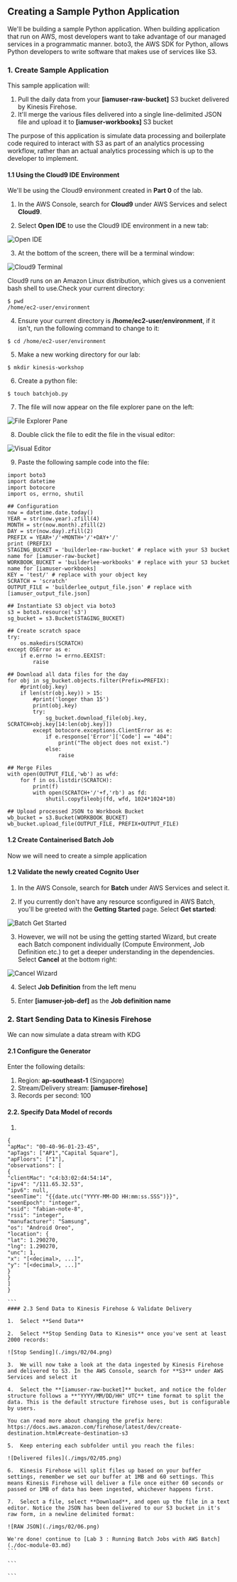 ## Creating a Sample Python Application

We'll be building a sample Python application. When building application that run on AWS, most developers want to take advantage of our managed services in a programmatic manner. boto3, the AWS SDK for Python, allows Python developers to write software that makes use of services like S3.

### 1. Create Sample Application

This sample application will:

1.  Pull the daily data from your **[iamuser-raw-bucket]** S3 bucket delivered by Kinesis Firehose.
2.  It'll merge the various files delivered into a single line-delimited JSON file and upload it to **[iamuser-workbooks]** S3 bucket

The purpose of this application is simulate data processing and boilerplate code required to interact with S3 as part of an analytics processing workflow, rather than an actual analytics processing which is up to the developer to implement.

#### 1.1 Using the Cloud9 IDE Environment

We'll be using the Cloud9 environment created in **Part 0** of the lab.

1.  In the AWS Console, search for **Cloud9** under AWS Services and select **Cloud9**.

2.  Select **Open IDE** to use the Cloud9 IDE environment in a new tab:

![Open IDE](./imgs/03/01.png)

3.  At the bottom of the screen, there will be a terminal window:

![Cloud9 Terminal](./imgs/03/02.png)

Cloud9 runs on an Amazon Linux distribution, which gives us a convenient bash shell to use.Check your current directory:

```
$ pwd
/home/ec2-user/environment
```

4.  Ensure your current directory is **/home/ec2-user/environment**, if it isn't, run the following command to change to it:

```
$ cd /home/ec2-user/environment
```

5.  Make a new working directory for our lab:

```
$ mkdir kinesis-workshop
```

6.  Create a python file:

```
$ touch batchjob.py
```

7.  The file will now appear on the file explorer pane on the left:

![File Explorer Pane](./imgs/03/03.png)

8.  Double click the file to edit the file in the visual editor:

![Visual Editor](./imgs/03/04.png)

9.  Paste the following sample code into the file:

```
import boto3
import datetime
import botocore
import os, errno, shutil

## Configuration
now = datetime.date.today()
YEAR = str(now.year).zfill(4)
MONTH = str(now.month).zfill(2)
DAY = str(now.day).zfill(2)
PREFIX = YEAR+'/'+MONTH+'/'+DAY+'/'
print (PREFIX)
STAGING_BUCKET = 'builderlee-raw-bucket' # replace with your S3 bucket name for [iamuser-raw-bucket]
WORKBOOK_BUCKET = 'builderlee-workbooks' # replace with your S3 bucket name for [iamuser-workbooks]
KEY = 'test/' # replace with your object key
SCRATCH = 'scratch'
OUTPUT_FILE = 'builderlee_output_file.json' # replace with [iamuser_output_file.json]

## Instantiate S3 object via boto3
s3 = boto3.resource('s3')
sg_bucket = s3.Bucket(STAGING_BUCKET)

## Create scratch space
try:
    os.makedirs(SCRATCH)
except OSError as e:
    if e.errno != errno.EEXIST:
        raise

## Download all data files for the day
for obj in sg_bucket.objects.filter(Prefix=PREFIX):
    #print(obj.key)
    if len(str(obj.key)) > 15:
        #print('longer than 15')
        print(obj.key)
        try:
            sg_bucket.download_file(obj.key, SCRATCH+obj.key[14:len(obj.key)])
        except botocore.exceptions.ClientError as e:
            if e.response['Error']['Code'] == "404":
                print("The object does not exist.")
            else:
                raise

## Merge Files
with open(OUTPUT_FILE,'wb') as wfd:
    for f in os.listdir(SCRATCH):
        print(f)
        with open(SCRATCH+'/'+f,'rb') as fd:
            shutil.copyfileobj(fd, wfd, 1024*1024*10)

## Upload processed JSON to Workbook Bucket
wb_bucket = s3.Bucket(WORKBOOK_BUCKET)
wb_bucket.upload_file(OUTPUT_FILE, PREFIX+OUTPUT_FILE)
```

#### 1.2 Create Containerised Batch Job

Now we will need to create a simple application

#### 1.2 Validate the newly created Cognito User

1.  In the AWS Console, search for **Batch** under AWS Services and select it.

2.  If you currently don't have any resource sconfigured in AWS Batch, you'll be greeted with the **Getting Started** page. Select **Get started**:

![Batch Get Started](./imgs/03/01.png)

3.  However, we will not be using the getting started Wizard, but create each Batch component individually (Compute Environment, Job Definition etc.) to get a deeper understanding in the dependencies. Select **Cancel** at the bottom right:

![Cancel Wizard](./imgs/03/02.png)

4.  Select **Job Definition** from the left menu

5.  Enter **[iamuser-job-def]** as the **Job definition name**

### 2. Start Sending Data to Kinesis Firehose

We can now simulate a data stream with KDG

#### 2.1 Configure the Generator

Enter the following details:

1.  Region: **ap-southeast-1** (Singapore)
2.  Stream/Delivery stream: **[iamuser-firehose]**
3.  Records per second: 100

#### 2.2. Specify Data Model of records

1.

````
{
"apMac": "00-40-96-01-23-45",
"apTags": ["AP1","Capital Square"],
"apFloors": ["1"],
"observations": [
{
"clientMac": "c4:b3:02:d4:54:14",
"ipv4": "/111.65.32.53",
"ipv6": null,
"seenTime": "{{date.utc("YYYY-MM-DD HH:mm:ss.SSS")}}",
"seenEpoch": "integer",
"ssid": "fabian-note-8",
"rssi": "integer",
"manufacturer": "Samsung",
"os": "Android Oreo",
"location": {
"lat": 1.290270,
"lng": 1.290270,
"unc": 1,
"x": "[<decimal>, ...]",
"y": "[<decimal>, ...]"
}
}
]
}

```
#### 2.3 Send Data to Kinesis Firehose & Validate Delivery

1.  Select **Send Data**

2.  Select **Stop Sending Data to Kinesis** once you've sent at least 2000 records:

![Stop Sending](./imgs/02/04.png)

3.  We will now take a look at the data ingested by Kinesis Firehose and delivered to S3. In the AWS Console, search for **S3** under AWS Services and select it

4.  Select the **[iamuser-raw-bucket]** bucket, and notice the folder structure follows a **"YYYY/MM/DD/HH" UTC** time format to split the data. This is the default structure firehose uses, but is configurable by users.

You can read more about changing the prefix here: https://docs.aws.amazon.com/firehose/latest/dev/create-destination.html#create-destination-s3

5.  Keep entering each subfolder until you reach the files:

![Delivered files](./imgs/02/05.png)

6.  Kinesis Firehose will split files up based on your buffer settings, remember we set our buffer at 1MB and 60 settings. This means Kinesis Firehose will deliver a file once either 60 seconds or passed or 1MB of data has been ingested, whichever happens first.

7.  Select a file, select **Download**, and open up the file in a text editor. Notice the JSON has been delivered to our S3 bucket in it's raw form, in a newline delimited format:

![RAW JSON](./imgs/02/06.png)

We're done! continue to [Lab 3 : Running Batch Jobs with AWS Batch](./doc-module-03.md)
```

```

```
````
